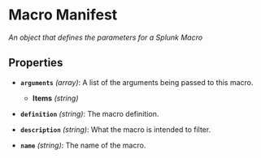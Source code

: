 # Macro Manifest


*An object that defines the parameters for a Splunk Macro*


## Properties


- **`arguments`** *(array)*: A list of the arguments being passed to this macro.

  - **Items** *(string)*

- **`definition`** *(string)*: The macro definition.

- **`description`** *(string)*: What the macro is intended to filter.

- **`name`** *(string)*: The name of the macro.
